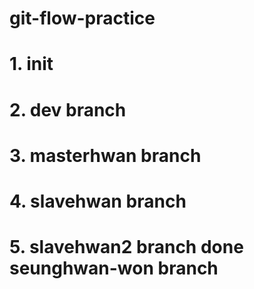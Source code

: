 # git-flow-practice

# 1. init
# 2. dev branch
# 3. masterhwan branch
# 4. slavehwan branch
# 5. slavehwan2 branch done seunghwan-won branch
